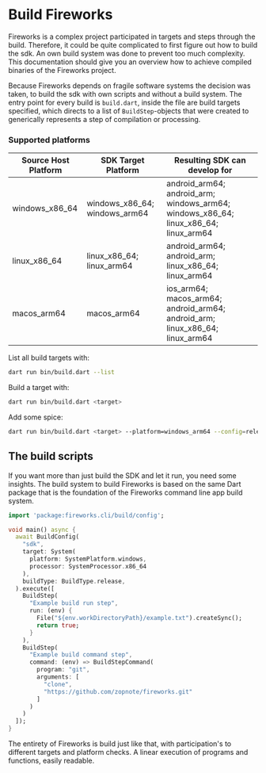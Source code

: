 # Build Fireworks
Fireworks is a complex project participated in targets and steps through the build. 
Therefore, it could be quite complicated to first figure out how to build the sdk.
An own build system was done to prevent too much complexity. This documentation should give you an overview how to achieve compiled binaries of the
Fireworks project.

Because Fireworks depends on fragile software systems the decision was taken, to
build the sdk with own scripts and without a build system. The entry point for every build is ``build.dart``, inside the file are build targets specified, which directs to a list of ``BuildStep``-objects that were
created to generically represents a step of compilation or processing.

### Supported platforms

| Source Host Platform | SDK Target Platform           | Resulting SDK can develop for                                                        |
|----------------|-------------------------------|--------------------------------------------------------------------------------------|
| windows_x86_64 | windows_x86_64; windows_arm64 | android_arm64; android_arm; windows_arm64; windows_x86_64; linux_x86_64; linux_arm64 |
| linux_x86_64   | linux_x86_64; linux_arm64     | android_arm64; android_arm; linux_x86_64; linux_arm64                                |
| macos_arm64    | macos_arm64                   | ios_arm64; macos_arm64; android_arm64; android_arm; linux_x86_64; linux_arm64        |


List all build targets with:
````bash
dart run bin/build.dart --list
````

Build a target with:
````bash 
dart run bin/build.dart <target>
````
Add some spice:
````bash 
dart run bin/build.dart <target> --platform=windows_arm64 --config=release --verbose
````
## The build scripts
If you want more than just build the SDK and let it run, you need some insights. The build system to build Fireworks is based on the same
Dart package that is the foundation of the Fireworks command line app build system.
````dart
import 'package:fireworks.cli/build/config';

void main() async {
  await BuildConfig(
    "sdk",
    target: System(
      platform: SystemPlatform.windows,
      processor: SystemProcessor.x86_64
    ),
    buildType: BuildType.release,
  ).execute([
    BuildStep(
      "Example build run step",
      run: (env) {
        File("${env.workDirectoryPath}/example.txt").createSync();
        return true;
      }
    ),
    BuildStep(
      "Example build command step",
      command: (env) => BuildStepCommand(
        program: "git",
        arguments: [
          "clone",
          "https://github.com/zopnote/fireworks.git"
        ]
      )
    )
  ]);
}
````

The entirety of Fireworks is build just like that, with participation's to different targets and platform checks.
A linear execution of programs and functions, easily readable.
